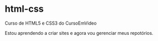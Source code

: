 # html-css
 Curso de HTML5 e CSS3 do CursoEmVideo

 Estou aprendendo a criar sites e agora vou gerenciar meus repotórios.
